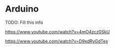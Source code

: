 # Arduino

TODO: Fill this info

https://www.youtube.com/watch?v=4mO4zcz0SkU

https://www.youtube.com/watch?v=D9xdRyGdTes